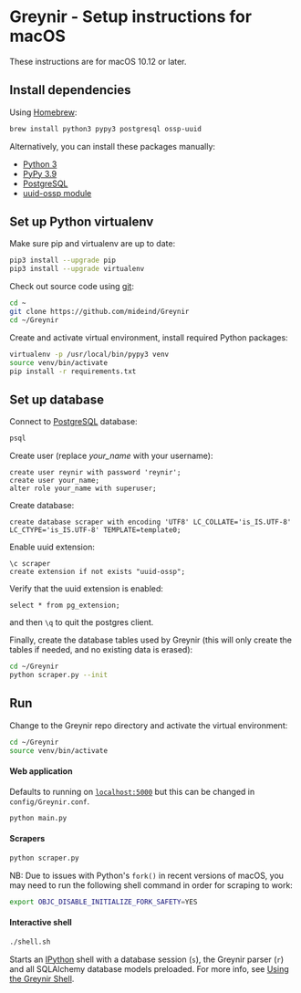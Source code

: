# Greynir - Setup instructions for macOS

These instructions are for macOS 10.12 or later.

## Install dependencies

Using [Homebrew](https://brew.sh):

```bash
brew install python3 pypy3 postgresql ossp-uuid
```

Alternatively, you can install these packages manually:

* [Python 3](https://www.python.org/downloads/mac-osx/)
* [PyPy 3.9](https://pypy.org/download.html)
* [PostgreSQL](https://www.postgresql.org/download/macosx/)
* [uuid-ossp module](https://www.postgresql.org/docs/devel/uuid-ossp.html)

## Set up Python virtualenv

Make sure pip and virtualenv are up to date:

```bash
pip3 install --upgrade pip
pip3 install --upgrade virtualenv
```

Check out source code using [git](https://git-scm.com):

```bash
cd ~
git clone https://github.com/mideind/Greynir
cd ~/Greynir
```

Create and activate virtual environment, install required Python packages:

```bash
virtualenv -p /usr/local/bin/pypy3 venv
source venv/bin/activate
pip install -r requirements.txt
```

## Set up database

Connect to [PostgreSQL](https://www.postgresql.org) database:

```bash
psql
```

Create user (replace *your_name* with your username):

```postgresql
create user reynir with password 'reynir';
create user your_name;
alter role your_name with superuser;
```

Create database:

```postgresql
create database scraper with encoding 'UTF8' LC_COLLATE='is_IS.UTF-8' LC_CTYPE='is_IS.UTF-8' TEMPLATE=template0;
```

Enable uuid extension:

```postgresql
\c scraper
create extension if not exists "uuid-ossp";
```

Verify that the uuid extension is enabled:

```postgresql
select * from pg_extension;
```

and then `\q` to quit the postgres client.

Finally, create the database tables used by Greynir (this will only create
the tables if needed, and no existing data is erased):

```bash
cd ~/Greynir
python scraper.py --init
```

## Run

Change to the Greynir repo directory and activate the virtual environment:

```bash
cd ~/Greynir
source venv/bin/activate
```

#### Web application

Defaults to running on [`localhost:5000`](http://localhost:5000) but this
can be changed in `config/Greynir.conf`.

```bash
python main.py
```

#### Scrapers

```bash
python scraper.py
```

NB: Due to issues with Python's `fork()` in recent versions of macOS, you
may need to run the following shell command in order for scraping to work:

```bash
export OBJC_DISABLE_INITIALIZE_FORK_SAFETY=YES
```

#### Interactive shell

```bash
./shell.sh
```

Starts an [IPython](https://ipython.org) shell with a database session (`s`),
the Greynir parser (`r`) and all SQLAlchemy database models preloaded. For
more info, see [Using the Greynir Shell](shell.md).
